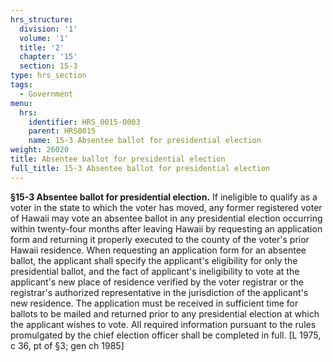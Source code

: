 ```yaml
---
hrs_structure:
  division: '1'
  volume: '1'
  title: '2'
  chapter: '15'
  section: 15-3
type: hrs_section
tags:
  - Government
menu:
  hrs:
    identifier: HRS_0015-0003
    parent: HRS0015
    name: 15-3 Absentee ballot for presidential election
weight: 26020
title: Absentee ballot for presidential election
full_title: 15-3 Absentee ballot for presidential election
---
```

**§15-3 Absentee ballot for presidential election.** If ineligible to qualify as a voter in the state to which the voter has moved, any former registered voter of Hawaii may vote an absentee ballot in any presidential election occurring within twenty-four months after leaving Hawaii by requesting an application form and returning it properly executed to the county of the voter's prior Hawaii residence. When requesting an application form for an absentee ballot, the applicant shall specify the applicant's eligibility for only the presidential ballot, and the fact of applicant's ineligibility to vote at the applicant's new place of residence verified by the voter registrar or the registrar's authorized representative in the jurisdiction of the applicant's new residence. The application must be received in sufficient time for ballots to be mailed and returned prior to any presidential election at which the applicant wishes to vote. All required information pursuant to the rules promulgated by the chief election officer shall be completed in full. [L 1975, c 36, pt of §3; gen ch 1985]
